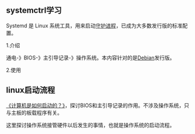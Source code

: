 

## systemctrl学习

Systemd 是 Linux 系统工具，用来启动[守护进程](http://www.ruanyifeng.com/blog/2016/02/linux-daemon.html)，已成为大多数发行版的标准配置。

1.介绍

通电-》BIOS-》主引导记录-》操作系统。本内容针对的是[Debian](http://en.wikipedia.org/wiki/Debian)发行版。



2.使用







## linux启动流程

[《计算机是如何启动的？》](http://www.ruanyifeng.com/blog/2013/02/booting.html)，探讨BIOS和主引导记录的作用。不涉及操作系统，只与主板的板载程序有关。

这里探讨操作系统接管硬件以后发生的事情，也就是操作系统的启动流程。































































